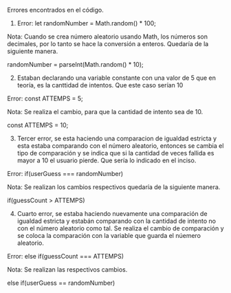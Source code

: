 Errores encontrados en el código. 

1) Error: let randomNumber = Math.random() * 100;

Nota: Cuando se crea número aleatorio usando Math, los números son decimales, por lo tanto se hace la conversión a enteros. Quedaría de la siguiente manera.

randomNumber = parseInt(Math.random() * 10);

2) Estaban declarando una variable constante con una valor de 5 que en teoría, es la canttidad de intentos. Que este caso serían 10

Error:   const ATTEMPS = 5;

Nota: Se realiza el cambio, para que la cantidad de intento sea de 10.

const ATTEMPS = 10;


3) Tercer error, se esta haciendo una comparacion de igualdad estricta y esta estaba comparando
    con el número aleatorio, entonces se cambia el tipo de comparación y se indica que si la cantidad de veces fallida es mayor a 10 el usuario pierde. Que sería lo indicado en el inciso.

Error: if(userGuess === randomNumber)

Nota: Se realizan los cambios respectivos quedaría de la siguiente manera.

if(guessCount > ATTEMPS)

4) Cuarto error, se estaba haciendo nuevamente una comparación de igualdad estricta y estabán
    comparando con la cantidad de intento no con el número aleatorio como tal. Se realiza el cambio de comparación y se coloca la comparación con la variable que guarda el núemero aleatorio.

Error: else if(guessCount === ATTEMPS)

Nota: Se realizan las respectivos cambios.

else if(userGuess == randomNumber)

